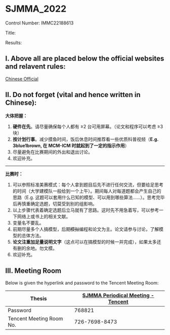# SJMMA_2022

Control Number: IMMC22188613

Title: 

Results: 


## I. Above all are placed below the official websites and relavent rules:

[Chinese Official](http://istem.info/web/activity_news_detail.php?newsid=303&activityid=96)

## II. Do not forget (vital and hence written in Chinese):
**大体把握：**
1. **硬件在先**。请尽量确保每个人都有 ≥2 台可用屏幕。（论文和程序可以考虑 ≥3 块）
2. **按计划行事**。减少摸鱼时间，饭后休息时间推荐看一些优质科普视频（**E.g. 3blue1brown, 在 MCM-ICM 时就起到了一定的指示作用**）
3. 尽量避免在比赛期间的外出和退出讨论。
4. 欢迎补充。

---
**比赛时：**
1. 可以参照标准美赛模式：每个人拿到题目后先不进行任何交流，但要给足思考的时间（大学建模队一般给到一个上午）。期间每人对每道题都会产生自己的思路（E.g. 这题可以套用什么已知的模型、可以用到哪些算法……）。思考完毕后再慎重确定选题，切莫受到别的组影响。
2. 以上步骤代表着确定选题后立马就有了思路。这时先不用急着写，可以参考一下网络上或书上的相关文献。
3. 变量名不要乱。
4. 前期尽量多个人搞模型，后期~~模拟~~编程和论文为主。论文请参与讨论，了解模型的总体方法。
5. **论文注重加足量说明文字**（这点可以在搞模型的时候一并完成），如果太多还有删的余地。勿文模。
6. 欢迎补充。

## III. Meeting Room

Below is given the hyperlink and password to the Tencent Meeting Room:

| Thesis   |[SJMMA Periodical Meeting - Tencent](https://meeting.tencent.com/dm/ccKMUxhxBmCF)|
|----------|--------|
| Password | 768821 |
| Tencent Meeting Room No. | 726-7698-8473 |
